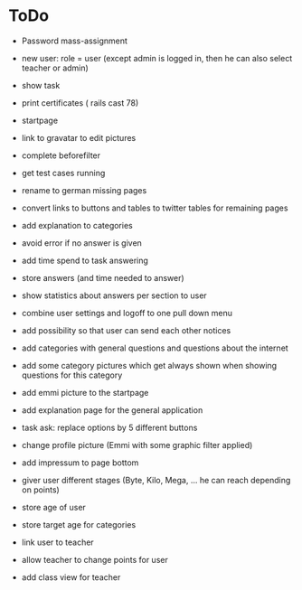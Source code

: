# ToDo

- Password mass-assignment
- new user: role = user (except admin is logged in, then he can also select teacher or admin)
- show task
- print certificates ( rails cast 78)
- startpage
- link to gravatar to edit pictures
- complete beforefilter
- get test cases running
- rename to german missing pages
- convert links to buttons and tables to twitter tables for remaining pages

- add explanation to categories
- avoid error if no answer is given

- add time spend to task answering
- store answers (and time needed to answer)
- show statistics about answers per section to user
- combine user settings and logoff to one pull down menu
- add possibility so that user can send each other notices
- add categories with general questions and questions about the internet
- add some category pictures which get always shown when showing questions for this category
- add emmi picture to the startpage
- add explanation page for the general application
- task ask: replace options by 5 different buttons
- change profile picture (Emmi with some graphic filter applied)
- add impressum to page bottom
- giver user different stages (Byte, Kilo, Mega, ... he can reach depending on points)
- store age of user
- store target age for categories

- link user to teacher
- allow teacher to change points for user
- add class view for teacher
